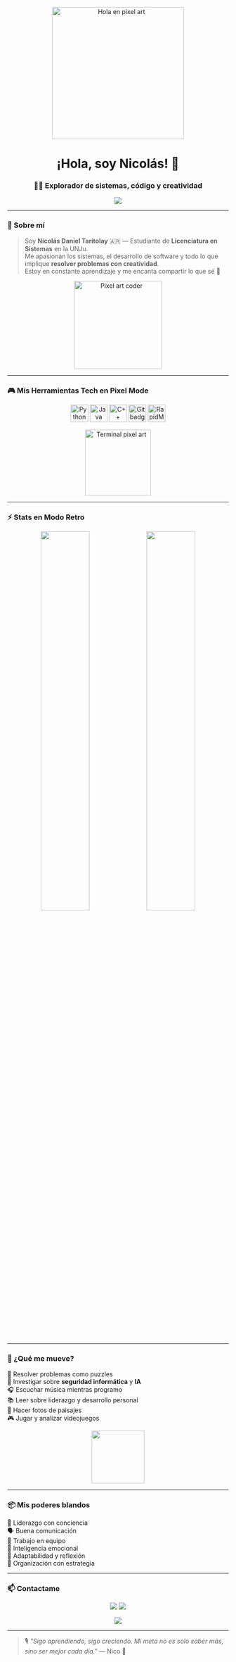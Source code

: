 <!-- Encabezado animado con Pixel Art -->
<p align="center">
  <img src="https://i.imgur.com/6WlGZkU.gif" width="300" alt="Hola en pixel art" />
</p>

<h1 align="center">¡Hola, soy Nicolás! 👾</h1>
<h3 align="center">🧑‍💻 Explorador de sistemas, código y creatividad</h3>

<p align="center">
  <img src="https://capsule-render.vercel.app/api?type=rect&color=gradient&height=2"/>
</p>

---

### 🧠 Sobre mí

> Soy **Nicolás Daniel Taritolay** 🇦🇷 — Estudiante de **Licenciatura en Sistemas** en la UNJu.  
> Me apasionan los sistemas, el desarrollo de software y todo lo que implique **resolver problemas con creatividad**.  
> Estoy en constante aprendizaje y me encanta compartir lo que sé 🧡

<p align="center">
  <img src="https://i.imgur.com/qiwYc6r.gif" width="200" alt="Pixel art coder" />
</p>

---

### 🎮 Mis Herramientas Tech en Pixel Mode

<p align="center">
  <img src="https://i.imgur.com/WzUO9QD.png" height="40" alt="Python badge"/>
  <img src="https://i.imgur.com/jx9xG3t.png" height="40" alt="Java badge"/>
  <img src="https://i.imgur.com/6kG5qwN.png" height="40" alt="C++ badge"/>
  <img src="https://i.imgur.com/fzZz5x0.png" height="40" alt="Git badge"/>
  <img src="https://i.imgur.com/lT2r9cI.png" height="40" alt="RapidMiner badge"/>
</p>

<p align="center">
  <img src="https://i.imgur.com/qYgaBNc.gif" height="150" alt="Terminal pixel art"/>
</p>

---

### ⚡ Stats en Modo Retro

<p align="center">
  <img src="https://github-readme-stats.vercel.app/api?username=Danico19827&show_icons=true&theme=gruvbox&icon_color=F58CBA&title_color=FFD369&hide_border=true" width="47%" />
  <img src="https://github-readme-stats.vercel.app/api/top-langs/?username=Danico19827&layout=compact&theme=gruvbox&hide_border=true" width="47%" />
</p>

---

### 🧩 ¿Qué me mueve?

🧠 Resolver problemas como puzzles  
🔐 Investigar sobre **seguridad informática** y **IA**  
🎧 Escuchar música mientras programo  
📚 Leer sobre liderazgo y desarrollo personal  
📸 Hacer fotos de paisajes  
🎮 Jugar y analizar videojuegos  

<p align="center">
  <img src="https://i.imgur.com/pTeqWcp.gif" height="120" />
</p>

---

### 📦 Mis poderes blandos

🧭 Liderazgo con conciencia  
🗣️ Buena comunicación  
🤝 Trabajo en equipo  
🧘 Inteligencia emocional  
🧩 Adaptabilidad y reflexión  
🧰 Organización con estrategia

---

### 📫 Contactame

<p align="center">
  <a href="mailto:nicco19822@gmail.com"><img src="https://img.shields.io/badge/Gmail-EA4335?style=for-the-badge&logo=gmail&logoColor=white"/></a>
  <a href="https://github.com/Danico19827"><img src="https://img.shields.io/badge/GitHub-333?style=for-the-badge&logo=github&logoColor=white"/></a>
  <!-- Si tenés LinkedIn -->
  <!-- <a href="https://www.linkedin.com/in/tu-linkedin"><img src="https://img.shields.io/badge/LinkedIn-0A66C2?style=for-the-badge&logo=linkedin&logoColor=white"/></a> -->
</p>

<p align="center">
  <img src="https://capsule-render.vercel.app/api?type=waving&color=gradient&height=100&section=footer"/>
</p>

---

> 🎙️ _"Sigo aprendiendo, sigo creciendo. Mi meta no es solo saber más, sino ser mejor cada día."_ — Nico 🌱
